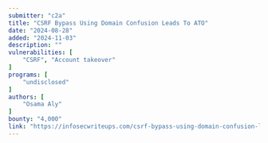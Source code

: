 ```yaml
---
submitter: "c2a"
title: "CSRF Bypass Using Domain Confusion Leads To ATO"
date: "2024-08-28"
added: "2024-11-03"
description: ""
vulnerabilities: [
    "CSRF", "Account takeover"
]
programs: [
    "undisclosed"
]
authors: [
    "Osama Aly"
]
bounty: "4,000"
link: "https://infosecwriteups.com/csrf-bypass-using-domain-confusion-leads-to-ato-ac682dd17722"
---
```




